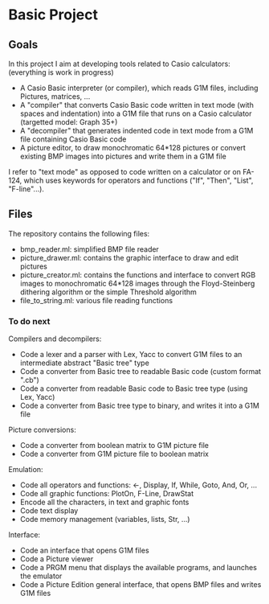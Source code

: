 # Basic Project

## Goals

In this project I aim at developing tools related to Casio calculators: (everything is work in progress)
- A Casio Basic interpreter (or compiler), which reads G1M files, including Pictures, matrices, ...
- A "compiler" that converts Casio Basic code written in text mode (with spaces and indentation) into a G1M file that runs on a Casio calculator (targetted model: Graph 35+)
- A "decompiler" that generates indented code in text mode from a G1M file containing Casio Basic code
- A picture editor, to draw monochromatic 64*128 pictures or convert existing BMP images into pictures and write them in a G1M file

I refer to "text mode" as opposed to code written on a calculator or on FA-124, which uses keywords for operators and functions ("If", "Then", "List", "F-line"...).

## Files

The repository contains the following files:
- bmp_reader.ml: simplified BMP file reader
- picture_drawer.ml: contains the graphic interface to draw and edit pictures
- picture_creator.ml: contains the functions and interface to convert RGB images to monochromatic 64*128 images through the Floyd-Steinberg dithering algorithm or the simple Threshold algorithm
- file_to_string.ml: various file reading functions

### To do next
Compilers and decompilers:
- Code a lexer and a parser with Lex, Yacc to convert G1M files to an intermediate abstract "Basic tree" type
- Code a converter from Basic tree to readable Basic code (custom format ".cb")
- Code a converter from readable Basic code to Basic tree type (using Lex, Yacc)
- Code a converter from Basic tree type to binary, and writes it into a G1M file

Picture conversions:
- Code a converter from boolean matrix to G1M picture file
- Code a converter from G1M picture file to boolean matrix

Emulation:
- Code all operators and functions: <-, Display, If, While, Goto, And, Or, ...
- Code all graphic functions: PlotOn, F-Line, DrawStat
- Encode all the characters, in text and graphic fonts
- Code text display
- Code memory management (variables, lists, Str, ...)

Interface:
- Code an interface that opens G1M files
- Code a Picture viewer
- Code a PRGM menu that displays the available programs, and launches the emulator
- Code a Picture Edition general interface, that opens BMP files and writes G1M files